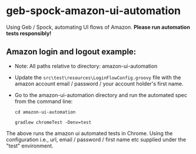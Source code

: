 # geb-spock-amazon-ui-automation
Using Geb / Spock, automating UI flows of Amazon. __Please run automation tests responsibly!__

## Amazon login and logout example:
- Note: All paths relative to directory: amazon-ui-automation
- Update the `src\test\resources\LoginFlowConfig.groovy` file with the amazon account email / password / your account holder's first name.
- Go to the amazon-ui-automation directory and run the automated spec from the command line:

    `cd amazon-ui-automation`

    `gradlew chromeTest -Denv=test`

The above runs the amazon ui automated tests in Chrome. Using the configuration i.e., url, email / password / first name etc supplied under the "test" environment.
